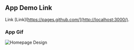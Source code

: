 ## App Demo Link
Link [Link](https://pages.github.com/](http://localhost:3000/).

### App Gif
![Homepage Design](https://github.com/hasanarpat/commerce-lab/blob/master/public/images/store.gif)

